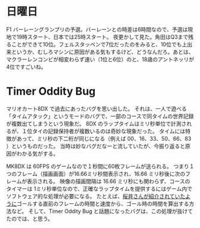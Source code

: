 # 日曜日

F1 バーレーングランプリの予選。バーレーンとの時差は6時間なので、予選は現地で19時スタート、日本では25時スタート。
夜更かして見た。角田はQ3まで残ることができて10位。フェルスタッペンで7位だったのをみると、10位でも上出来というか、むしろマシンに原因がある気もするけど、どうなんだろ。あとは、マクラーレンコンビが相変わらず速い（1位と6位）のと、18歳のアントネッリが4位ですごいね。

# Timer Oddity Bug

マリオカート8DX で過去にあったバグを思い出した。
それは、一人で遊べる「タイムアタック」というモードのバグで、一部のコースで同タイムの世界記録が複数出てしまうという現象だ。
8DX のラップタイムはミリ秒単位で計測されるが、１位タイの記録保持者が複数いるのは奇妙な現象だった。
タイムには特徴があって、ミリ秒の下二桁が同じになる（例えば 00、16、33、50、66、83 ）というものだった。
当時は妙なバグだなーと流していたが、今振り返ると原因がわかる気がする。

MK8DX は 60FPS のゲームなので１秒間に60枚フレームが送られる。
つまり１つのフレーム（描画画面）が16.66ミリ秒間表示され、16.66 ミリ秒後に次のフレームが表示される。
映像の描画間隔は 16.66 ミリ秒にも関わらず、コースのタイマーは 1ミリ秒単位なので、正確なラップタイムを提供するにはゲーム内でソフトウェア的な処理が必要になる。
たとえば、[桜井さんが紹介されていたように](https://youtu.be/567g7PFkJfs?si=bZ1lEqoMa7_JGYrb&t=161)ゴールする直前のフレームの時間と速度から、ゴール時の時間を算出する方法など。
そして、Timer Oddity Bug と話題になったバグは、この処理が抜けてたのでは、と思う。

